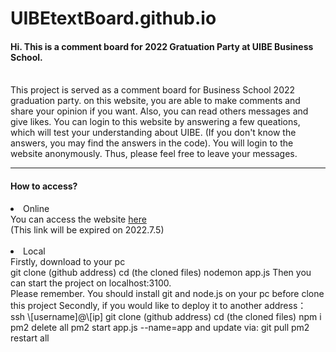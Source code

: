 # UIBEtextBoard.github.io

#### Hi. This is a comment board for 2022 Gratuation Party at UIBE Business School.
<br>
This project is served as a comment board for Business School 2022 graduation party. on this website, you are able to make comments and share your opinion if you want. Also, you can read others messages and give likes. You can login to this website by answering a few queations, which will test your understanding about UIBE. (If you don't know the answers, you may find the answers in the code). You will login to the website anonymously. Thus, please feel free to leave your messages.  
<hr>
<h4> How to access? </h4>
<li> Online </li>
You can access the website <a href="http://59.110.112.17:3100/">here</a>
<br>
(This link will be expired on 2022.7.5)
<br>
<br>
<li>Local</li>
Firstly, download to your pc
<br>
    git clone (github address)
    cd (the cloned files)
    nodemon app.js
Then you can start the project on localhost:3100.
<br>
Please remember. You should install git and node.js on your pc before clone this project
Secondly, if you would like to deploy it to another address：
<br>
    ssh \[username]@\[ip]
    git clone (github address)
    cd (the cloned files)
    npm i
    pm2 delete all
    pm2 start app.js --name=app
and update via:
    git pull
    pm2 restart all



